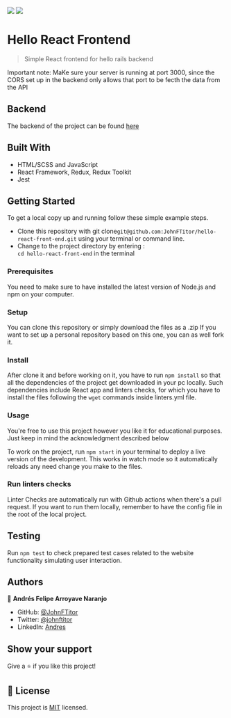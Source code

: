 ![](https://img.shields.io/static/v1?label=BY&message=JohnFTitor&color=blue)
![](https://img.shields.io/badge/Microverse-blueviolet)

# Hello React Frontend

> Simple React frontend for hello rails backend

Important note: MaKe sure your server is running at port 3000, since the CORS set up in the backend only allows that port to be fecth the data from the API

## Backend

The backend of the project can be found [here](https://github.com/JohnFTitor/hello-rails-back-end)

## Built With

- HTML/SCSS and JavaScript
- React Framework, Redux, Redux Toolkit
- Jest

## Getting Started

To get a local copy up and running follow these simple example steps.

- Clone this repository with git clone```git@github.com:JohnFTitor/hello-react-front-end.git``` using your terminal or command line.
- Change to the project directory by entering : <br>
```cd hello-react-front-end``` in the terminal

### Prerequisites

You need to make sure to have installed the latest version of Node.js and npm on your computer.

### Setup

You can clone this repository or simply download the files as a .zip
If you want to set up a personal repository based on this one, you can as well fork it.

### Install

After clone it and before working on it, you have to run ```npm install``` so that all the dependencies of the project get downloaded in your pc locally.
Such dependencies include React app and linters checks, for which you have to install the files following the ```wget``` commands inside linters.yml file.

### Usage

You're free to use this project however you like it for educational purposes. Just keep in mind the acknowledgment described below

To work on the project, run ```npm start``` in your terminal to deploy a live version of the development. This works in watch mode so it automatically reloads any need change you make to the files.

### Run linters checks

Linter Checks are automatically run with Github actions when there's a pull request. If you want to run them locally, remember to have the config file in the root of the local project.

## Testing

Run ```npm test``` to check prepared test cases related to the website functionality simulating user interaction.

## Authors

👤 **Andrés Felipe Arroyave Naranjo**

- GitHub: [@JohnFTitor](https://github.com/JohnFTitor)
- Twitter: [@johnftitor](https://twitter.com/johnftitor)
- LinkedIn: [Andres](https://www.linkedin.com/in/andresarroyavenaranjo/?locale=en_US)

## Show your support

Give a ⭐️ if you like this project!

## 📝 License

This project is [MIT](./MIT.md) licensed.
